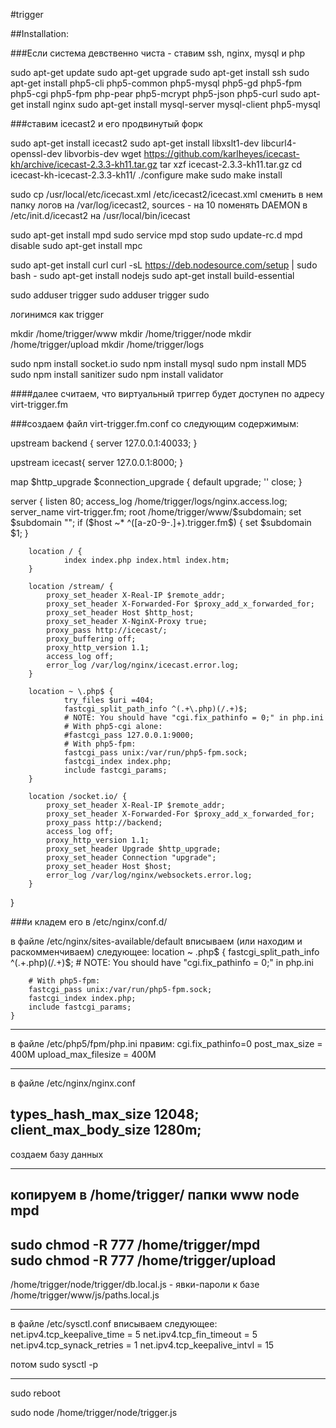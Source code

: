 #trigger

##Installation:

###Если система девственно чиста - ставим ssh, nginx, mysql и php

sudo apt-get update
sudo apt-get upgrade
sudo apt-get install ssh
sudo apt-get install php5-cli php5-common php5-mysql php5-gd php5-fpm php5-cgi php5-fpm php-pear php5-mcrypt php5-json php5-curl
sudo apt-get install nginx
sudo apt-get install mysql-server mysql-client php5-mysql

###ставим icecast2 и его продвинутый форк

sudo apt-get install icecast2
sudo apt-get install libxslt1-dev libcurl4-openssl-dev libvorbis-dev
wget https://github.com/karlheyes/icecast-kh/archive/icecast-2.3.3-kh11.tar.gz
tar xzf icecast-2.3.3-kh11.tar.gz
cd icecast-kh-icecast-2.3.3-kh11/
./configure
make
sudo make install

sudo cp /usr/local/etc/icecast.xml /etc/icecast2/icecast.xml
сменить в нем папку логов на /var/log/icecast2, sources - на 10
поменять DAEMON в /etc/init.d/icecast2 на /usr/local/bin/icecast

sudo apt-get install mpd
sudo service mpd stop
sudo update-rc.d mpd disable
sudo apt-get install mpc

sudo apt-get install curl
curl -sL https://deb.nodesource.com/setup | sudo bash -
sudo apt-get install nodejs
sudo apt-get install build-essential


sudo adduser trigger
sudo adduser trigger sudo

логинимся как trigger

mkdir /home/trigger/www
mkdir /home/trigger/node
mkdir /home/trigger/upload
mkdir /home/trigger/logs

sudo npm install socket.io
sudo npm install mysql
sudo npm install MD5
sudo npm install sanitizer
sudo npm install validator

####далее считаем, что виртуальный триггер будет доступен по адресу virt-trigger.fm

###создаем файл virt-trigger.fm.conf со следующим содержимым:

upstream backend {
    server 127.0.0.1:40033;
}

upstream icecast{
    server 127.0.0.1:8000;
}

map $http_upgrade $connection_upgrade {
    default upgrade;
    ''      close;
}

server {
    listen 80;
    access_log  /home/trigger/logs/nginx.access.log;
    server_name virt-trigger.fm;
    root /home/trigger/www/$subdomain;
    set $subdomain "";
    if ($host ~* ^([a-z0-9-\.]+)\.trigger.fm$) {
        set $subdomain $1;
    }


        location / {
                index index.php index.html index.htm;
        }

        location /stream/ {
            proxy_set_header X-Real-IP $remote_addr;
            proxy_set_header X-Forwarded-For $proxy_add_x_forwarded_for;
            proxy_set_header Host $http_host;
            proxy_set_header X-NginX-Proxy true;
            proxy_pass http://icecast/;
            proxy_buffering off;
            proxy_http_version 1.1;
            access_log off;
            error_log /var/log/nginx/icecast.error.log;
        }

        location ~ \.php$ {
                try_files $uri =404;
                fastcgi_split_path_info ^(.+\.php)(/.+)$;
                # NOTE: You should have "cgi.fix_pathinfo = 0;" in php.ini
                # With php5-cgi alone:
                #fastcgi_pass 127.0.0.1:9000;
                # With php5-fpm:
                fastcgi_pass unix:/var/run/php5-fpm.sock;
                fastcgi_index index.php;
                include fastcgi_params;
        }

        location /socket.io/ {
            proxy_set_header X-Real-IP $remote_addr;
            proxy_set_header X-Forwarded-For $proxy_add_x_forwarded_for;
            proxy_pass http://backend;
            access_log off;
            proxy_http_version 1.1;
            proxy_set_header Upgrade $http_upgrade;
            proxy_set_header Connection "upgrade";
            proxy_set_header Host $host;
            error_log /var/log/nginx/websockets.error.log;
        }


}

###и кладем его в /etc/nginx/conf.d/

в файле /etc/nginx/sites-available/default вписываем (или находим и раскомменчиваем) следующее:
location ~ \.php$ {
		fastcgi_split_path_info ^(.+\.php)(/.+)$;
		# NOTE: You should have "cgi.fix_pathinfo = 0;" in php.ini
	
		# With php5-fpm:
		fastcgi_pass unix:/var/run/php5-fpm.sock;
		fastcgi_index index.php;
		include fastcgi_params;
	}

------------------------
в файле /etc/php5/fpm/php.ini правим:
cgi.fix_pathinfo=0
post_max_size = 400M
upload_max_filesize = 400M

------------------------
в файле /etc/nginx/nginx.conf

types_hash_max_size 12048;
client_max_body_size 1280m;
-----------------------


создаем базу данных

------------------------

копируем в /home/trigger/ папки
www
node
mpd
------------------------
sudo chmod -R 777 /home/trigger/mpd		
sudo chmod -R 777 /home/trigger/upload
------------------------



/home/trigger/node/trigger/db.local.js - явки-пароли к базе
/home/trigger/www/js/paths.local.js

------------------------

в файле /etc/sysctl.conf вписываем следующее:
net.ipv4.tcp_keepalive_time = 5
net.ipv4.tcp_fin_timeout = 5
net.ipv4.tcp_synack_retries = 1
net.ipv4.tcp_keepalive_intvl = 15

потом 
sudo sysctl -p

------------------------

sudo reboot

sudo node /home/trigger/node/trigger.js
